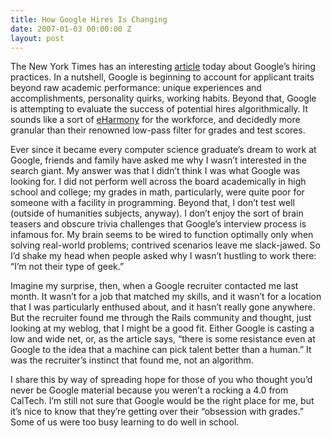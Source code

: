 ```yaml
---
title: How Google Hires Is Changing
date: 2007-01-03 00:00:00 Z
layout: post
---
```





The New York Times has an interesting [article](http://www.nytimes.com/2007/01/03/technology/03google.html) today about Google’s hiring practices. In a nutshell, Google is beginning to account for applicant traits beyond raw academic performance: unique experiences and accomplishments, personality quirks, working habits. Beyond that, Google is attempting to evaluate the success of potential hires algorithmically. It sounds like a sort of [eHarmony](http://www.eharmony.com) for the workforce, and decidedly more granular than their renowned low-pass filter for grades and test scores.

Ever since it became every computer science graduate’s dream to work at Google, friends and family have asked me why I wasn’t interested in the search giant. My answer was that I didn’t think I was what Google was looking for. I did not perform well across the board academically in high school and college; my grades in math, particularly, were quite poor for someone with a facility in programming. Beyond that, I don’t test well (outside of humanities subjects, anyway). I don’t enjoy the sort of brain teasers and obscure trivia challenges that Google’s interview process is infamous for. My brain seems to be wired to function optimally only when solving real-world problems; contrived scenarios leave me slack-jawed. So I’d shake my head when people asked why I wasn’t hustling to work there: “I’m not their type of geek.”

Imagine my surprise, then, when a Google recruiter contacted me last month. It wasn’t for a job that matched my skills, and it wasn’t for a location that I was particularly enthused about, and it hasn’t really gone anywhere. But the recruiter found me through the Rails community and thought, just looking at my weblog, that I might be a good fit. Either Google is casting a low and wide net, or, as the article says, “there is some resistance even at Google to the idea that a machine can pick talent better than a human.” It was the recruiter’s instinct that found me, not an algorithm.

I share this by way of spreading hope for those of you who thought you’d never be Google material because you weren’t a rocking a 4.0 from CalTech. I’m still not sure that Google would be the right place for me, but it’s nice to know that they’re getting over their “obsession with grades.”
Some of us were too busy learning to do well in school.
